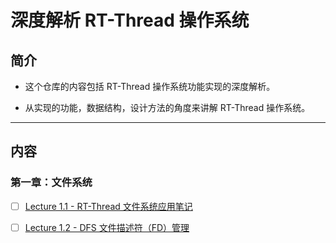 # 深度解析 RT-Thread 操作系统

## 简介

- 这个仓库的内容包括 RT-Thread 操作系统功能实现的深度解析。

- 从实现的功能，数据结构，设计方法的角度来讲解 RT-Thread 操作系统。

___

## 内容

### 第一章：文件系统
- [ ] [Lecture 1.1 - RT-Thread 文件系统应用笔记](./Lectures/Lecture_1.1_RT-Thread_文件系统.md)
- [ ] [Lecture 1.2 - DFS 文件描述符（FD）管理](./Lectures/Lecture_1.2_DFS文件描述符管理.md)

